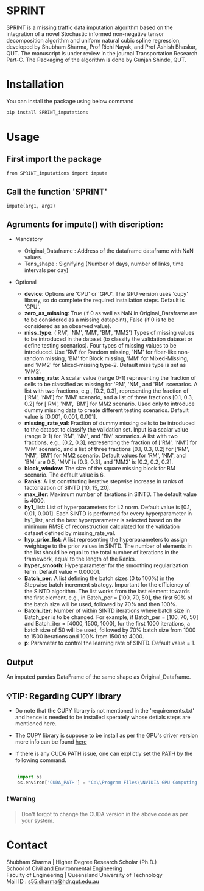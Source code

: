 # SPRINT

SPRINT is a missing traffic data imputation algorithm based on the integration of a novel Stochastic informed non-negative tensor decomposition algorithm and uniform natural cubic spline regression, developed by Shubham Sharma, Prof Richi Nayak, and Prof Ashish Bhaskar, QUT. The manuscript is under review in the journal Transportation Research Part-C. The Packaging of the algorithm is done by Gunjan Shinde, QUT.

# Installation

You can install the package using below command 


```bash
pip install SPRINT_imputations

```

# Usage 

## First import the package 

```{python}
from SPRINT_imputations import impute 
```
## Call the function 'SPRINT'

```{python}
impute(arg1, arg2)
```
## Agruments for impute() with discription:




- Mandatory
    - Original_Dataframe : Address of the dataframe dataframe with NaN values.
    - Tens_shape : Signifying (Number of days, number of links, time intervals per day)

- Optional
    - **device**: Options are 'CPU' or 'GPU'. The GPU version uses 'cupy' library, so do complete the required installation steps. Default is 'CPU'.
    - **zero_as_missing**: True (if 0 as well as NaN in Original_Dataframe are to be considered as a missing datapoint), False (if 0 is to be considered as an observed value).
    - **miss_type**: ('RM', 'NM', 'MM', 'BM', 'MM2') Types of missing values to be introduced in the dataset (to classify the validation dataset or define testing scenarios). Four types of missing values to be introduced. Use 'RM' for Random missing, 'NM' for fiber-like non-random missing, 'BM' for Block missing, 'MM' for Mixed-Missing, and 'MM2' for Mixed-missing type-2. Default miss type is set as 'MM2'.
    - **missing_rate**: A scalar value (range 0-1) representing the fraction of cells to be classified as missing for 'RM', 'NM', and 'BM' scenarios. A list with two fractions, e.g., [0.2, 0.3], representing the fraction of ['RM', 'NM'] for 'MM' scenario, and a list of three fractions [0.1, 0.3, 0.2] for ['RM', 'NM', 'BM'] for MM2 scenario. Used only to introduce dummy missing data to create different testing scenarios. Default value is [0.001, 0.001, 0.001].
    - **missing_rate_val**: Fraction of dummy missing cells to be introduced to the dataset to classify the validation set. Input is a scalar value (range 0-1) for 'RM', 'NM', and 'BM' scenarios. A list with two fractions, e.g., [0.2, 0.3], representing the fraction of ['RM', 'NM'] for 'MM' scenario, and a list of three fractions [0.1, 0.3, 0.2] for ['RM', 'NM', 'BM'] for MM2 scenario. Default values for 'RM', 'NM', and 'BM' are 0.5, 'MM' is [0.3, 0.3], and 'MM2' is [0.2, 0.2, 0.2].
    - **block_window**: The size of the square missing block for BM scenario. The default value is 6.
    - **Ranks**: A list constituting iterative stepwise increase in ranks of factorization of SINTD [10, 15, 20].
    - **max_iter**: Maximum number of iterations in SINTD. The default value is 4000.
    - **hy1_list**: List of hyperparameters for L2 norm. Default value is [0.1, 0.01, 0.001]. Each SINTD is performed for every hyperparameter in hy1_list, and the best hyperparameter is selected based on the minimum RMSE of reconstruction calculated for the validation dataset defined by missing_rate_val.
    - **hyp_prior_list**: A list representing the hyperparameters to assign weightage to the prior values in SINTD. The number of elements in the list should be equal to the total number of iterations in the framework, equal to the length of the Ranks.
    - **hyper_smooth**: Hyperparameter for the smoothing regularization term. Default value = 0.00001.
    - **Batch_per**: A list defining the batch sizes (0 to 100%) in the Stepwise batch increment strategy. Important for the efficiency of the SINTD algorithm. The list works from the last element towards the first element, e.g., in Batch_per = [100, 70, 50], the first 50% of the batch size will be used, followed by 70% and then 100%.
    - **Batch_iter**: Number of within SINTD iterations where batch size in Batch_per is to be changed. For example, if Batch_per = [100, 70, 50] and Batch_iter = [4000, 1500, 1000], for the first 1000 iterations, a batch size of 50 will be used, followed by 70% batch size from 1000 to 1500 iterations and 100% from 1500 to 4000.
    - **p**: Parameter to control the learning rate of SINTD. Default value = 1.
 
## Output
An imputed pandas DataFrame of the same shape as Original_Dataframe.

## :bulb:TIP: Regarding CUPY library 

- Do note that the CUPY library is not mentioned in the 'requirements.txt' and hence is needed to be installed sperately whose detials steps are mentioned here.

- The CUPY library is suppose to be install as per the GPU's driver version more info can be found [here](https://docs.cupy.dev/en/stable/install.html)
    
- If  there is any CUDA PATH issue, one can explictly set the PATH by the following command.
```python
    
    import os 
    os.environ['CUDA_PATH'] = "C:\\Program Files\\NVIDIA GPU Computing Toolkit\\CUDA\\v11.7"
```
### :heavy_exclamation_mark: Warning
> Don't forgot to change the CUDA version in the above code as per your system.

# Contact

Shubham Sharma | Higher Degree Research Scholar (Ph.D.)\
School of Civil and Environmental Engineering\
Faculty of Engineering | Queensland University of Technology\
Mail ID : s55.sharma@hdr.qut.edu.au
